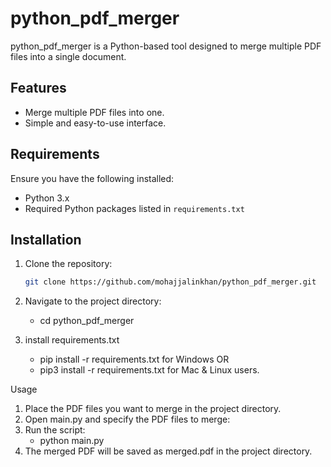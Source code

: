 # python_pdf_merger

python_pdf_merger is a Python-based tool designed to merge multiple PDF files into a single document.

## Features

- Merge multiple PDF files into one.
- Simple and easy-to-use interface.

## Requirements

Ensure you have the following installed:

- Python 3.x
- Required Python packages listed in `requirements.txt`

## Installation

1. Clone the repository:

   ```bash
   git clone https://github.com/mohajjalinkhan/python_pdf_merger.git

2. Navigate to the project directory:
   - cd python_pdf_merger
     
3. install requirements.txt
   - pip install -r requirements.txt   for Windows  OR
   - pip3 install -r requirements.txt  for Mac & Linux users.


Usage
1. Place the PDF files you want to merge in the project directory.
2. Open main.py and specify the PDF files to merge:
3. Run the script:
   - python main.py
3. The merged PDF will be saved as merged.pdf in the project directory.   
